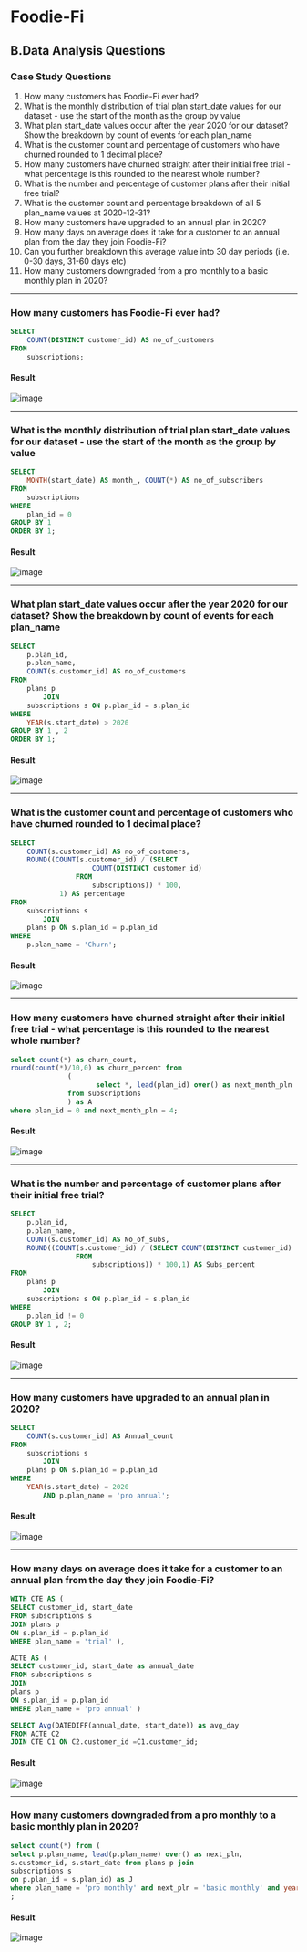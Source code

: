 # Foodie-Fi

## B.Data Analysis Questions

### Case Study Questions
1. How many customers has Foodie-Fi ever had?
2. What is the monthly distribution of trial plan start_date values for our dataset - use the start of the month as the group by value
3. What plan start_date values occur after the year 2020 for our dataset? Show the breakdown by count of events for each plan_name
4. What is the customer count and percentage of customers who have churned rounded to 1 decimal place?
5. How many customers have churned straight after their initial free trial - what percentage is this rounded to the nearest whole number?
6. What is the number and percentage of customer plans after their initial free trial?
7. What is the customer count and percentage breakdown of all 5 plan_name values at 2020-12-31?
8. How many customers have upgraded to an annual plan in 2020?
9. How many days on average does it take for a customer to an annual plan from the day they join Foodie-Fi?
10. Can you further breakdown this average value into 30 day periods (i.e. 0-30 days, 31-60 days etc)
11. How many customers downgraded from a pro monthly to a basic monthly plan in 2020?

***

### How many customers has Foodie-Fi ever had?

```sql
SELECT 
    COUNT(DISTINCT customer_id) AS no_of_customers
FROM
    subscriptions;
```

#### Result
![image](https://github.com/JenishBabu/8-Week-SQL-Challenge/assets/110540665/dd8d05bb-7cd4-4809-b881-794ac9b3bbdb)

***

### What is the monthly distribution of trial plan start_date values for our dataset - use the start of the month as the group by value

```sql
SELECT 
    MONTH(start_date) AS month_, COUNT(*) AS no_of_subscribers
FROM
    subscriptions
WHERE
    plan_id = 0
GROUP BY 1
ORDER BY 1;
```

#### Result
![image](https://github.com/JenishBabu/8-Week-SQL-Challenge/assets/110540665/1c272ec1-d85c-4c81-9405-cd072321c62b)

***

### What plan start_date values occur after the year 2020 for our dataset? Show the breakdown by count of events for each plan_name

```sql
SELECT 
    p.plan_id,
    p.plan_name,
    COUNT(s.customer_id) AS no_of_customers
FROM
    plans p
        JOIN
    subscriptions s ON p.plan_id = s.plan_id
WHERE
    YEAR(s.start_date) > 2020
GROUP BY 1 , 2
ORDER BY 1;
```

#### Result
![image](https://github.com/JenishBabu/8-Week-SQL-Challenge/assets/110540665/4c436f56-d84b-4162-b29f-e42e7a4807bb)

***

### What is the customer count and percentage of customers who have churned rounded to 1 decimal place?

```sql
SELECT 
    COUNT(s.customer_id) AS no_of_costomers,
    ROUND((COUNT(s.customer_id) / (SELECT 
                    COUNT(DISTINCT customer_id)
                FROM
                    subscriptions)) * 100,
            1) AS percentage
FROM
    subscriptions s
        JOIN
    plans p ON s.plan_id = p.plan_id
WHERE
    p.plan_name = 'Churn';
```

#### Result
![image](https://github.com/JenishBabu/8-Week-SQL-Challenge/assets/110540665/0d54c5ae-ffde-4499-aa48-4dff86a46281)

***

### How many customers have churned straight after their initial free trial - what percentage is this rounded to the nearest whole number?

```sql
select count(*) as churn_count, 
round(count(*)/10,0) as churn_percent from
              (
                     select *, lead(plan_id) over() as next_month_pln 
              from subscriptions
              ) as A
where plan_id = 0 and next_month_pln = 4;
```

#### Result
![image](https://github.com/JenishBabu/8-Week-SQL-Challenge/assets/110540665/eccec60d-5811-4345-b1fc-0743297d0038)

***

### What is the number and percentage of customer plans after their initial free trial?

```sql
SELECT 
    p.plan_id,
    p.plan_name,
    COUNT(s.customer_id) AS No_of_subs,
    ROUND((COUNT(s.customer_id) / (SELECT COUNT(DISTINCT customer_id)
                FROM
                    subscriptions)) * 100,1) AS Subs_percent
FROM
    plans p
        JOIN
    subscriptions s ON p.plan_id = s.plan_id
WHERE
    p.plan_id != 0
GROUP BY 1 , 2;
```

#### Result
![image](https://github.com/JenishBabu/8-Week-SQL-Challenge/assets/110540665/8130b501-db14-40e4-8d98-d293803039de)

***

### How many customers have upgraded to an annual plan in 2020?

```sql
SELECT 
    COUNT(s.customer_id) AS Annual_count
FROM
    subscriptions s
        JOIN
    plans p ON s.plan_id = p.plan_id
WHERE
    YEAR(s.start_date) = 2020
        AND p.plan_name = 'pro annual';
```

#### Result
![image](https://github.com/JenishBabu/8-Week-SQL-Challenge/assets/110540665/b402a263-bffd-4f23-90e0-d08e0de023d2)

***

### How many days on average does it take for a customer to an annual plan from the day they join Foodie-Fi?

```sql
WITH CTE AS (
SELECT customer_id, start_date 
FROM subscriptions s
JOIN plans p 
ON s.plan_id = p.plan_id
WHERE plan_name = 'trial' ),

ACTE AS (
SELECT customer_id, start_date as annual_date
FROM subscriptions s
JOIN 
plans p 
ON s.plan_id = p.plan_id
WHERE plan_name = 'pro annual' )

SELECT Avg(DATEDIFF(annual_date, start_date)) as avg_day
FROM ACTE C2
JOIN CTE C1 ON C2.customer_id =C1.customer_id;
```

#### Result
![image](https://github.com/JenishBabu/8-Week-SQL-Challenge/assets/110540665/73a1e8b3-3239-462a-ba7d-c63d93b2351b)

***

### How many customers downgraded from a pro monthly to a basic monthly plan in 2020?

```sql
select count(*) from (
select p.plan_name, lead(p.plan_name) over() as next_pln, 
s.customer_id, s.start_date from plans p join 
subscriptions s 
on p.plan_id = s.plan_id) as J
where plan_name = 'pro monthly' and next_pln = 'basic monthly' and year(start_date) = 2020;
;
```

#### Result
![image](https://github.com/JenishBabu/8-Week-SQL-Challenge/assets/110540665/2bdfa602-d40a-4cbb-bc02-ae71f6300018)














